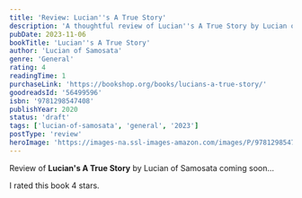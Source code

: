 ```yaml
---
title: 'Review: Lucian''s A True Story'
description: 'A thoughtful review of Lucian''s A True Story by Lucian of Samosata'
pubDate: 2023-11-06
bookTitle: 'Lucian''s A True Story'
author: 'Lucian of Samosata'
genre: 'General'
rating: 4
readingTime: 1
purchaseLink: 'https://bookshop.org/books/lucians-a-true-story/'
goodreadsId: '56499596'
isbn: '9781298547408'
publishYear: 2020
status: 'draft'
tags: ['lucian-of-samosata', 'general', '2023']
postType: 'review'
heroImage: 'https://images-na.ssl-images-amazon.com/images/P/9781298547408.01.L.jpg'
---
```


Review of **Lucian's A True Story** by Lucian of Samosata coming soon...

I rated this book 4 stars.